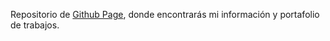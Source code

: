 Repositorio de [Github Page](https://alexanderpereda.github.io/), donde encontrarás mi información y portafolio de trabajos.
